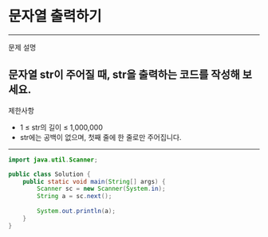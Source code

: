 # 문자열 출력하기
---
문제 설명

문자열 str이 주어질 때, str을 출력하는 코드를 작성해 보세요.
---

제한사항
- 1 ≤ str의 길이 ≤ 1,000,000
- str에는 공백이 없으며, 첫째 줄에 한 줄로만 주어집니다.

---
``` Java
import java.util.Scanner;

public class Solution {
    public static void main(String[] args) {
        Scanner sc = new Scanner(System.in);
        String a = sc.next();
        
        System.out.println(a);
    }
}
```
